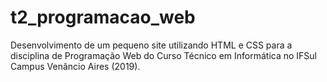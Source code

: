 # t2_programacao_web
Desenvolvimento de um pequeno site utilizando HTML e CSS para a disciplina de Programação Web do Curso Técnico em Informática no IFSul Campus Venâncio Aires (2019).
